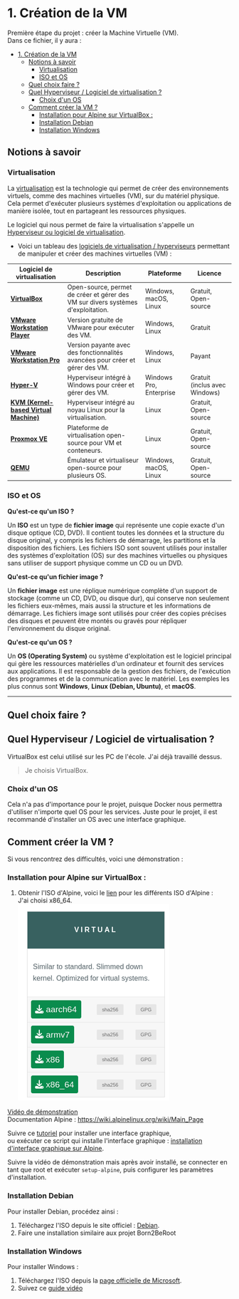 # 1. Création de la VM

Première étape du projet : créer la Machine Virtuelle (VM).  
Dans ce fichier, il y aura :

- [1. Création de la VM](#1-création-de-la-vm)
	- [Notions à savoir](#notions-à-savoir)
		- [Virtualisation](#virtualisation)
		- [ISO et OS](#iso-et-os)
	- [Quel choix faire ?](#quel-choix-faire-)
	- [Quel Hyperviseur / Logiciel de virtualisation ?](#quel-hyperviseur--logiciel-de-virtualisation-)
		- [Choix d'un OS](#choix-dun-os)
	- [Comment créer la VM ?](#comment-créer-la-vm-)
		- [Installation pour Alpine sur VirtualBox :](#installation-pour-alpine-sur-virtualbox-)
		- [Installation Debian](#installation-debian)
		- [Installation Windows](#installation-windows)

## Notions à savoir

### Virtualisation

La [virtualisation](./../concepts/documentation.md#concepts-de-virtualisation) est la technologie qui permet de créer des environnements virtuels, comme des machines virtuelles (VM), sur du matériel physique. Cela permet d'exécuter plusieurs systèmes d'exploitation ou applications de manière isolée, tout en partageant les ressources physiques.

Le logiciel qui nous permet de faire la virtualisation s'appelle un [Hyperviseur ou logiciel de virtualisation](./../concepts/documentation.md#hyperviseurs--logiciels-de-virtualisation).

- Voici un tableau des [logiciels de virtualisation / hyperviseurs](./../concepts/documentation.md#hyperviseurs--logiciels-de-virtualisation) permettant de manipuler et créer des machines virtuelles (VM) :

| **Logiciel de virtualisation**              | **Description**                                                                 | **Plateforme**           | **Licence**         |
|---------------------------------------------|---------------------------------------------------------------------------------|--------------------------|---------------------|
| [**VirtualBox**](https://www.virtualbox.org/)             | Open-source, permet de créer et gérer des VM sur divers systèmes d'exploitation. | Windows, macOS, Linux     | Gratuit, Open-source |
| [**VMware Workstation Player**](https://www.vmware.com/products/desktop-hypervisor/workstation-and-fusion) | Version gratuite de VMware pour exécuter des VM.                               | Windows, Linux            | Gratuit              |
| [**VMware Workstation Pro**](https://www.vmware.com/products/desktop-hypervisor/workstation-and-fusion) | Version payante avec des fonctionnalités avancées pour créer et gérer des VM.    | Windows, Linux            | Payant               |
| [**Hyper-V**](https://learn.microsoft.com/fr-fr/virtualization/hyper-v-on-windows/quick-start/enable-hyper-v)                | Hyperviseur intégré à Windows pour créer et gérer des VM.                         | Windows Pro, Enterprise   | Gratuit (inclus avec Windows) |
| [**KVM (Kernel-based Virtual Machine)**](https://www.linux-kvm.org/page/Downloads) | Hyperviseur intégré au noyau Linux pour la virtualisation.             | Linux                     | Gratuit, Open-source |
| [**Proxmox VE**](https://www.proxmox.com/en/proxmox-virtual-environment/overview)             | Plateforme de virtualisation open-source pour VM et conteneurs.                  | Linux                     | Gratuit, Open-source |
| [**QEMU**](https://www.qemu.org/)                   | Émulateur et virtualiseur open-source pour plusieurs OS.                         | Windows, macOS, Linux     | Gratuit, Open-source |

### ISO et OS

**Qu'est-ce qu'un ISO ?**

Un **ISO** est un type de **fichier image** qui représente une copie exacte d'un disque optique (CD, DVD). Il contient toutes les données et la structure du disque original, y compris les fichiers de démarrage, les partitions et la disposition des fichiers. Les fichiers ISO sont souvent utilisés pour installer des systèmes d'exploitation (OS) sur des machines virtuelles ou physiques sans utiliser de support physique comme un CD ou un DVD. 

**Qu'est-ce qu'un fichier image ?**

Un **fichier image** est une réplique numérique complète d'un support de stockage (comme un CD, DVD, ou disque dur), qui conserve non seulement les fichiers eux-mêmes, mais aussi la structure et les informations de démarrage. Les fichiers image sont utilisés pour créer des copies précises des disques et peuvent être montés ou gravés pour répliquer l'environnement du disque original.

**Qu'est-ce qu'un OS ?**

Un **OS (Operating System)** ou système d'exploitation est le logiciel principal qui gère les ressources matérielles d'un ordinateur et fournit des services aux applications. Il est responsable de la gestion des fichiers, de l'exécution des programmes et de la communication avec le matériel. Les exemples les plus connus sont **Windows**, **Linux (Debian, Ubuntu)**, et **macOS**.

---

## Quel choix faire ?

## Quel Hyperviseur / Logiciel de virtualisation ?

VirtualBox est celui utilisé sur les PC de l'école. J'ai déjà travaillé dessus.

> Je choisis VirtualBox.

### Choix d'un OS

Cela n'a pas d'importance pour le projet, puisque Docker nous permettra d'utiliser n'importe quel OS pour les services.
Juste pour le projet, il est recommandé d'installer un OS avec une interface graphique.


## Comment créer la VM ?

Si vous rencontrez des difficultés, voici une démonstration :

### Installation pour Alpine sur VirtualBox :

1. Obtenir l'ISO d'Alpine, voici le [lien](https://alpinelinux.org/downloads/) pour les différents ISO d'Alpine :  
   J'ai choisi x86_64.  
   ![Différentes architectures d'ISO](./../ilustration/different_iso.png)

[Vidéo de démonstration](https://youtu.be/X7R5oBTb-Tg?si=Z48xGkNkVboBPeya)  
Documentation Alpine : https://wiki.alpinelinux.org/wiki/Main_Page

Suivre ce [tutoriel](https://www.linuxtricks.fr/wiki/alpine-linux-installer-un-environnement-de-bureau-xfce) pour installer une interface graphique,  
ou exécuter ce script qui installe l'interface graphique : [installation d'interface graphique sur Alpine](./../script/install_interface_graphique.sh).

Suivre la vidéo de démonstration mais après avoir installé, se connecter en tant que root et exécuter `setup-alpine`, puis configurer les paramètres d'installation.

### Installation Debian

Pour installer Debian, procédez ainsi :

1. Téléchargez l'ISO depuis le site officiel : [Debian](https://www.debian.org/download.fr.html).  
2. Faire une installation similaire aux projet Born2BeRoot

### Installation Windows

Pour installer Windows :

1. Téléchargez l'ISO depuis la [page officielle de Microsoft](https://www.microsoft.com/fr-fr/software-download/windows11).  
2. Suivez ce [guide vidéo](https://youtu.be/rp6IR3BnPs0?si=ctIE8LCzSvZ5mDPU) 